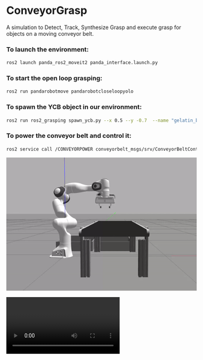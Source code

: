 # ConveyorGrasp
A simulation to Detect, Track, Synthesize Grasp and execute grasp for objects on a moving conveyor belt.

### To launch the environment:
```bash
ros2 launch panda_ros2_moveit2 panda_interface.launch.py
```

### To start the open loop grasping:
```bash
ros2 run pandarobotmove pandarobotcloseloopyolo
```

### To spawn the YCB object in our environment:
```bash
ros2 run ros2_grasping spawn_ycb.py --x 0.5 --y -0.7  --name "gelatin_box"
```

### To power the conveyor belt and control it:
```bash
ros2 service call /CONVEYORPOWER conveyorbelt_msgs/srv/ConveyorBeltControl "{power: 2.5}"
```

![Demo Video](https://github.com/vishwas-hegde/ConveyorGrasp/blob/main/videos/error_corrction_gif.gif)

![](https://github.com/vishwas-hegde/ConveyorGrasp/blob/main/videos/clutter_grasp-gif.webm)

